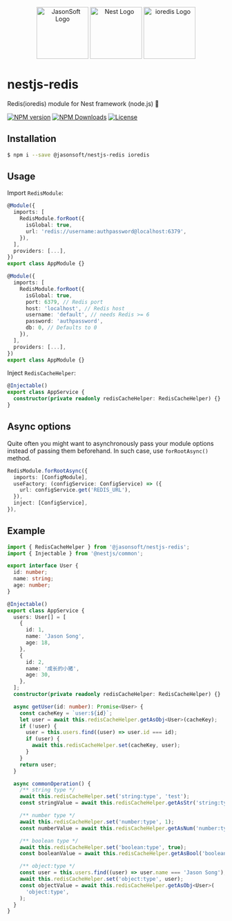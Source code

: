 <p align="center">
  <a href="https://github.com/jasonsoft/" target="blank"><img src="https://avatars.githubusercontent.com/u/90173752?s=200&v=4" width="120" alt="JasonSoft Logo" /></a>
  <a href="http://nestjs.com/" target="blank"><img src="https://avatars.githubusercontent.com/u/28507035?s=200&v=4" width="120" alt="Nest Logo" /></a>
  <a href="https://github.com/luin/ioredis" target="blank"><img src="https://camo.githubusercontent.com/ad27b417b2b5b45843309bd82134121581bce291cda4ee94539b72c20e9bfc47/68747470733a2f2f63646e2e6a7364656c6976722e6e65742f67682f6c75696e2f696f726564697340623565386337342f6c6f676f2e737667" height="120"  alt="ioredis Logo" /></a>
</p>

# nestjs-redis

Redis(ioredis) module for Nest framework (node.js) 🐷

[![NPM version][npm-img]][npm-url]
[![NPM Downloads][downloads-image]][npm-url]
[![License][license-img]][license-url]

## Installation

```bash
$ npm i --save @jasonsoft/nestjs-redis ioredis
```

## Usage

Import `RedisModule`:

```typescript
@Module({
  imports: [
    RedisModule.forRoot({
      isGlobal: true,
      url: 'redis://username:authpassword@localhost:6379',
    }),
  ],
  providers: [...],
})
export class AppModule {}
```

```typescript
@Module({
  imports: [
    RedisModule.forRoot({
      isGlobal: true,
      port: 6379, // Redis port
      host: 'localhost', // Redis host
      username: 'default', // needs Redis >= 6
      password: 'authpassword',
      db: 0, // Defaults to 0
    }),
  ],
  providers: [...],
})
export class AppModule {}
```

Inject `RedisCacheHelper`:

```typescript
@Injectable()
export class AppService {
  constructor(private readonly redisCacheHelper: RedisCacheHelper) {}
}
```

## Async options

Quite often you might want to asynchronously pass your module options instead of passing them beforehand. In such case, use `forRootAsync()` method.

```typescript
RedisModule.forRootAsync({
  imports: [ConfigModule],
  useFactory: (configService: ConfigService) => ({
    url: configService.get('REDIS_URL'),
  }),
  inject: [ConfigService],
}),
```

## Example

```typescript
import { RedisCacheHelper } from '@jasonsoft/nestjs-redis';
import { Injectable } from '@nestjs/common';

export interface User {
  id: number;
  name: string;
  age: number;
}

@Injectable()
export class AppService {
  users: User[] = [
    {
      id: 1,
      name: 'Jason Song',
      age: 18,
    },
    {
      id: 2,
      name: '成长的小猪',
      age: 30,
    },
  ];
  constructor(private readonly redisCacheHelper: RedisCacheHelper) {}

  async getUser(id: number): Promise<User> {
    const cacheKey = `user:${id}`;
    let user = await this.redisCacheHelper.getAsObj<User>(cacheKey);
    if (!user) {
      user = this.users.find((user) => user.id === id);
      if (user) {
        await this.redisCacheHelper.set(cacheKey, user);
      }
    }
    return user;
  }

  async commonOperation() {
    /** string type */
    await this.redisCacheHelper.set('string:type', 'test');
    const stringValue = await this.redisCacheHelper.getAsStr('string:type');

    /** number type */
    await this.redisCacheHelper.set('number:type', 1);
    const numberValue = await this.redisCacheHelper.getAsNum('number:type');

    /** boolean type */
    await this.redisCacheHelper.set('boolean:type', true);
    const booleanValue = await this.redisCacheHelper.getAsBool('boolean:type');

    /** object:type */
    const user = this.users.find((user) => user.name === 'Jason Song');
    await this.redisCacheHelper.set('object:type', user);
    const objectValue = await this.redisCacheHelper.getAsObj<User>(
      'object:type',
    );
  }
}
```

[npm-img]: https://img.shields.io/npm/v/@jasonsoft/nestjs-redis.svg?style=flat-square
[npm-url]: https://npmjs.org/package/@jasonsoft/nestjs-redis
[license-img]: https://img.shields.io/badge/license-MIT-green.svg?style=flat-square
[license-url]: LICENSE
[downloads-image]: https://img.shields.io/npm/dt/@jasonsoft/nestjs-redis.svg?style=flat-square
[project-icon]: https://avatars.githubusercontent.com/u/22167571?v=4
